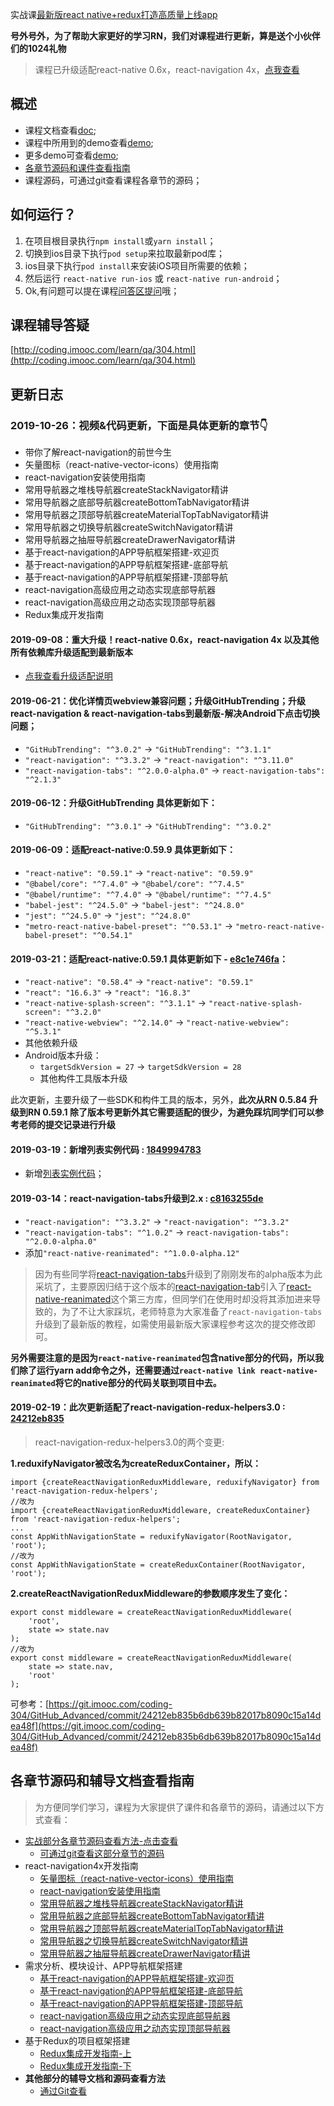 实战课[最新版react native+redux打造高质量上线app](https://coding.imooc.com/class/304.html)

**号外号外，为了帮助大家更好的学习RN，我们对课程进行更新，算是送个小伙伴们的1024礼物**


>课程已升级适配react-native 0.6x，react-navigation 4x，[点我查看](https://git.imooc.com/coding-304/GitHub_Advanced/src/master/doc/RN0.6x_react_navigation4x等升级适配说明.md)

## 概述
- 课程文档查看[doc](https://git.imooc.com/coding-304/GitHub_Advanced/src/master/doc);
- 课程中所用到的demo查看[demo](https://git.imooc.com/coding-304/GitHub_Advanced/src/master/demo);
- 更多demo可查看[demo](https://github.com/crazycodeboy/RNStudyNotes/tree/master/Demo);
- [各章节源码和课件查看指南](https://git.imooc.com/coding-304/GitHub_Advanced#%E5%90%84%E7%AB%A0%E8%8A%82%E6%BA%90%E7%A0%81%E5%92%8C%E8%BE%85%E5%AF%BC%E6%96%87%E6%A1%A3%E6%9F%A5%E7%9C%8B%E6%8C%87%E5%8D%97)
- 课程源码，可通过git查看课程各章节的源码；


## 如何运行？

1. 在项目根目录执行`npm install`或`yarn install`；
2. 切换到ios目录下执行`pod setup`来拉取最新pod库；
3. ios目录下执行`pod install`来安装iOS项目所需要的依赖；
4. 然后运行 `react-native run-ios` 或 `react-native run-android`；
5. Ok,有问题可以提在课程[问答区提问](http://coding.imooc.com/learn/qa/304.html)哦；

## 课程辅导答疑

[http://coding.imooc.com/learn/qa/304.html](http://coding.imooc.com/learn/qa/304.html)

## 更新日志

### 2019-10-26：视频&代码更新，下面是具体更新的章节👇
* 带你了解react-navigation的前世今生
* 矢量图标（react-native-vector-icons）使用指南
* react-navigation安装使用指南
* 常用导航器之堆栈导航器createStackNavigator精讲
* 常用导航器之底部导航器createBottomTabNavigator精讲
* 常用导航器之顶部导航器createMaterialTopTabNavigator精讲
* 常用导航器之切换导航器createSwitchNavigator精讲
* 常用导航器之抽屉导航器createDrawerNavigator精讲
* 基于react-navigation的APP导航框架搭建-欢迎页 
* 基于react-navigation的APP导航框架搭建-底部导航
* 基于react-navigation的APP导航框架搭建-顶部导航 
* react-navigation高级应用之动态实现底部导航器
* react-navigation高级应用之动态实现顶部导航器
* Redux集成开发指南

#### 2019-09-08：重大升级！react-native 0.6x，react-navigation 4x 以及其他所有依赖库升级适配到最新版本

- [点我查看升级适配说明](https://git.imooc.com/coding-304/GitHub_Advanced/src/master/doc/RN0.6x_react_navigation4x等升级适配说明.md)


#### 2019-06-21：优化详情页webview兼容问题；升级GitHubTrending；升级react-navigation & react-navigation-tabs到最新版-解决Android下点击切换问题；

- `"GitHubTrending": "^3.0.2"` -> `"GitHubTrending": "^3.1.1"`
- `"react-navigation": "^3.3.2"` -> `"react-navigation": "^3.11.0"`
- `"react-navigation-tabs": "^2.0.0-alpha.0"` -> `react-navigation-tabs": "^2.1.3"`

#### 2019-06-12：升级GitHubTrending 具体更新如下：

- `"GitHubTrending": "^3.0.1"` -> `"GitHubTrending": "^3.0.2"`

#### 2019-06-09：适配react-native:0.59.9 具体更新如下：

- `"react-native": "0.59.1"` -> `"react-native": "0.59.9"`
- `"@babel/core": "^7.4.0"` -> `"@babel/core": "^7.4.5"`
- `"@babel/runtime": "^7.4.0"` ->  `"@babel/runtime": "^7.4.5"`
- `"babel-jest": "^24.5.0"` -> `"babel-jest": "^24.8.0"`
- `"jest": "^24.5.0"` -> `"jest": "^24.8.0"`
- `"metro-react-native-babel-preset": "^0.53.1"` -> `"metro-react-native-babel-preset": "^0.54.1"`

#### 2019-03-21：适配react-native:0.59.1 具体更新如下 - [e8c1e746fa](https://git.imooc.com/coding-304/GitHub_Advanced/commit/e8c1e746fad47c2d0b7f73131744af3aca9bcb5b)：

- `"react-native": "0.58.4"` -> `"react-native": "0.59.1"`
- `"react": "16.6.3"` -> `"react": "16.8.3"`
- `"react-native-splash-screen": "^3.1.1"` -> `"react-native-splash-screen": "^3.2.0"`
- `"react-native-webview": "^2.14.0"` -> `"react-native-webview": "^5.3.1"`
- 其他依赖升级
- Android版本升级：
	-  `targetSdkVersion = 27` -> `targetSdkVersion = 28`
	-  其他构件工具版本升级

此次更新，主要升级了一些SDK和构件工具的版本，另外，**此次从RN 0.5.84 升级到RN 0.59.1 除了版本号更新外其它需要适配的很少，为避免踩坑同学们可以参考老师的提交记录进行升级**

#### 2019-03-19：新增列表实例代码 : [1849994783](https://git.imooc.com/coding-304/GitHub_Advanced/commit/1849994783b160c899c6da4f4db0e43a1811c989)

- 新增[列表实例代码](https://git.imooc.com/coding-304/GitHub_Advanced/src/master/demo/FasterListDemo)；

#### 2019-03-14：react-navigation-tabs升级到2.x : [c8163255de](https://git.imooc.com/coding-304/GitHub_Advanced/commit/c8163255decb9629e3c53a4819ae711a5e241f9d)

- `"react-navigation": "^3.3.2"` -> `"react-navigation": "^3.3.2"`
- `"react-navigation-tabs": "^1.0.2"` -> `react-navigation-tabs": "^2.0.0-alpha.0"`
- 添加`"react-native-reanimated": "^1.0.0-alpha.12"`

>因为有些同学将[react-navigation-tabs](https://github.com/react-navigation/react-navigation-tabs)升级到了刚刚发布的alpha版本为此采坑了，主要原因归结于这个版本的[react-navigation-tab](https://github.com/react-navigation/react-navigation-tabs)引入了[react-native-reanimated](https://github.com/kmagiera/react-native-reanimated)这个第三方库，但同学们在使用时却没将其添加进来导致的，为了不让大家踩坑，老师特意为大家准备了`react-navigation-tabs`升级到了最新版的教程，如需使用最新版大家课程参考这次的提交修改即可。

**另外需要注意的是因为`react-native-reanimated`包含native部分的代码，所以我们除了运行yarn add命令之外，还需要通过`react-native link react-native-reanimated`将它的native部分的代码关联到项目中去。**

#### 2019-02-19：此次更新适配了react-navigation-redux-helpers3.0 : [24212eb835](https://git.imooc.com/coding-304/GitHub_Advanced/commit/24212eb835b6db639b82017b8090c15a14dea48f)

> react-navigation-redux-helpers3.0的两个变更:

**1.reduxifyNavigator被改名为createReduxContainer，所以：**

```
import {createReactNavigationReduxMiddleware, reduxifyNavigator} from 'react-navigation-redux-helpers';
//改为
import {createReactNavigationReduxMiddleware, createReduxContainer} from 'react-navigation-redux-helpers';
...
const AppWithNavigationState = reduxifyNavigator(RootNavigator, 'root');
//改为
const AppWithNavigationState = createReduxContainer(RootNavigator, 'root');
```

**2.createReactNavigationReduxMiddleware的参数顺序发生了变化：**

```
export const middleware = createReactNavigationReduxMiddleware(
    'root',
    state => state.nav
);
//改为
export const middleware = createReactNavigationReduxMiddleware(
    state => state.nav,
    'root'
);
```

可参考：[https://git.imooc.com/coding-304/GitHub_Advanced/commit/24212eb835b6db639b82017b8090c15a14dea48f](https://git.imooc.com/coding-304/GitHub_Advanced/commit/24212eb835b6db639b82017b8090c15a14dea48f)

## 各章节源码和辅导文档查看指南

>为方便同学们学习，课程为大家提供了课件和各章节的源码，请通过以下方式查看：

- [实战部分各章节源码查看方法-点击查看](https://git.imooc.com/coding-304/GitHub_Advanced/src/master/doc/如何查看各章节的源码.md)
	- [可通过git查看这部分章节的源码](https://git.imooc.com/coding-304/GitHub_Advanced/src/master/doc/如何查看各章节的源码.md)
- react-navigation4x开发指南
	- [矢量图标（react-native-vector-icons）使用指南](https://git.imooc.com/coding-304/GitHub_Advanced/src/5b155392b479f5fa7e401d659cf0137bee76bd73)
	- [react-navigation安装使用指南](https://git.imooc.com/coding-304/GitHub_Advanced/src/3a6ccd38813f54eaa507e902eaf5a75d7be849e0)
	- [常用导航器之堆栈导航器createStackNavigator精讲](https://git.imooc.com/coding-304/GitHub_Advanced/src/fdeaebdf047a83f6537ca43482f1eae64639d346)
	- [常用导航器之底部导航器createBottomTabNavigator精讲](https://git.imooc.com/coding-304/GitHub_Advanced/src/c02f66565f85eb2bfa91f356ea890247f98e450d)
	- [常用导航器之顶部导航器createMaterialTopTabNavigator精讲](https://git.imooc.com/coding-304/GitHub_Advanced/src/a8b55057db5f5d7efd2acaa87b006d33ab11e0a0)
	- [常用导航器之切换导航器createSwitchNavigator精讲](https://git.imooc.com/coding-304/GitHub_Advanced/src/12809854b600878f0f19f9277d6decd326c3fdb1)
	- [常用导航器之抽屉导航器createDrawerNavigator精讲](https://git.imooc.com/coding-304/GitHub_Advanced/src/fee148da3d98a24b1af84948149dbd889a408f59)
- 需求分析、模块设计、APP导航框架搭建 
	- [基于react-navigation的APP导航框架搭建-欢迎页](https://git.imooc.com/coding-304/GitHub_Advanced/src/978e23c1a9d432ad4bfb6286bc500cdfb74cfa4f) 
	- [基于react-navigation的APP导航框架搭建-底部导航](https://git.imooc.com/coding-304/GitHub_Advanced/src/db3dfdb3eae8ba0dbef79abe67bf7e7fe6e43047)
	- [基于react-navigation的APP导航框架搭建-顶部导航](https://git.imooc.com/coding-304/GitHub_Advanced/src/b9c0c3339020f66506e62d832e28bcf4845539d6)
	- [react-navigation高级应用之动态实现底部导航器](https://git.imooc.com/coding-304/GitHub_Advanced/src/932ff70e6ae5dd20f15ddd1bbe83f933f6e48d0e)
	- [react-navigation高级应用之动态实现顶部导航器](https://git.imooc.com/coding-304/GitHub_Advanced/src/f6a1629b88cafffb36e181b8c78b759d0d31cc47)
- 基于Redux的项目框架搭建
	- [Redux集成开发指南-上](https://git.imooc.com/coding-304/GitHub_Advanced/src/adedc98b4340d076e0c8ad784d7e986ea72bc32f)
	- [Redux集成开发指南-下](https://git.imooc.com/coding-304/GitHub_Advanced/src/240482a106ae806eea728e848104f8a5df3b04f0)
- **其他部分的辅导文档和源码查看方法**
	- [通过Git查看](https://git.imooc.com/coding-304/GitHub_Advanced/src/master/doc/如何查看各章节的源码.md)





